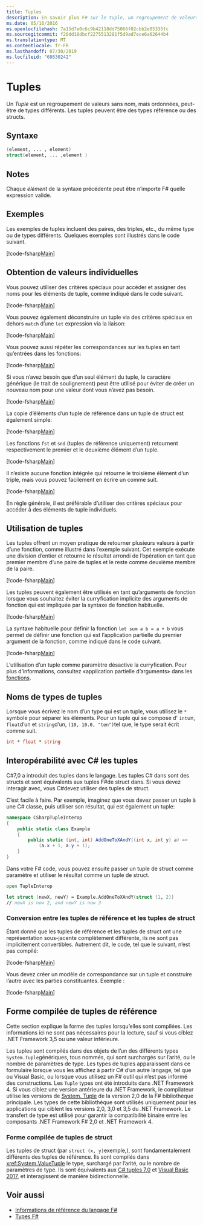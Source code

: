 ```yaml
---
title: Tuples
description: En savoir plus F# sur le tuple, un regroupement de valeurs sans nom, mais ordonnées, peut-être de types différents.
ms.date: 05/16/2016
ms.openlocfilehash: 7a15d7e0c6c9b42118dd75066f02cbb2e05335fc
ms.sourcegitcommit: f20dd18dbcf2275513281f5d9ad7ece6a62644b4
ms.translationtype: MT
ms.contentlocale: fr-FR
ms.lasthandoff: 07/30/2019
ms.locfileid: "68630242"
---
```

# <a name="tuples"></a>Tuples

Un *Tuple* est un regroupement de valeurs sans nom, mais ordonnées, peut-être de types différents.  Les tuples peuvent être des types référence ou des structs.

## <a name="syntax"></a>Syntaxe

```fsharp
(element, ... , element)
struct(element, ... ,element )
```

## <a name="remarks"></a>Notes

Chaque *élément* de la syntaxe précédente peut être n’importe F# quelle expression valide.

## <a name="examples"></a>Exemples

Les exemples de tuples incluent des paires, des triples, etc., du même type ou de types différents. Quelques exemples sont illustrés dans le code suivant.

[!code-fsharp[Main](~/samples/snippets/fsharp/tuples/basic-examples.fsx#L6-L21)]

## <a name="obtaining-individual-values"></a>Obtention de valeurs individuelles

Vous pouvez utiliser des critères spéciaux pour accéder et assigner des noms pour les éléments de tuple, comme indiqué dans le code suivant.

[!code-fsharp[Main](~/samples/snippets/fsharp/tuples/basic-examples.fsx#L27-L29)]

Vous pouvez également déconstruire un tuple via des critères spéciaux en dehors `match` d’une `let` expression via la liaison:

[!code-fsharp[Main](~/samples/snippets/fsharp/tuples/basic-examples.fsx#L34-L37)]

Vous pouvez aussi répéter les correspondances sur les tuples en tant qu’entrées dans les fonctions:

[!code-fsharp[Main](~/samples/snippets/fsharp/tuples/basic-examples.fsx#L43-L47)]

Si vous n’avez besoin que d’un seul élément du tuple, le caractère générique (le trait de soulignement) peut être utilisé pour éviter de créer un nouveau nom pour une valeur dont vous n’avez pas besoin.

[!code-fsharp[Main](~/samples/snippets/fsharp/tuples/basic-examples.fsx#L53-L54)]

La copie d’éléments d’un tuple de référence dans un tuple de struct est également simple:

[!code-fsharp[Main](~/samples/snippets/fsharp/tuples/basic-examples.fsx#L62-L66)]

Les fonctions `fst` et `snd` (tuples de référence uniquement) retournent respectivement le premier et le deuxième élément d’un tuple.

[!code-fsharp[Main](~/samples/snippets/fsharp/tuples/basic-examples.fsx#L72-L73)]

Il n’existe aucune fonction intégrée qui retourne le troisième élément d’un triple, mais vous pouvez facilement en écrire un comme suit.

[!code-fsharp[Main](~/samples/snippets/fsharp/tuples/basic-examples.fsx#L78-L78)]

En règle générale, il est préférable d’utiliser des critères spéciaux pour accéder à des éléments de tuple individuels.

## <a name="using-tuples"></a>Utilisation de tuples

Les tuples offrent un moyen pratique de retourner plusieurs valeurs à partir d’une fonction, comme illustré dans l’exemple suivant. Cet exemple exécute une division d’entier et retourne le résultat arrondi de l’opération en tant que premier membre d’une paire de tuples et le reste comme deuxième membre de la paire.

[!code-fsharp[Main](~/samples/snippets/fsharp/tuples/basic-examples.fsx#L83-L86)]

Les tuples peuvent également être utilisés en tant qu’arguments de fonction lorsque vous souhaitez éviter la curryfication implicite des arguments de fonction qui est impliquée par la syntaxe de fonction habituelle.

[!code-fsharp[Main](~/samples/snippets/fsharp/tuples/basic-examples.fsx#L88-L88)]

La syntaxe habituelle pour définir la fonction `let sum a b = a + b` vous permet de définir une fonction qui est l’application partielle du premier argument de la fonction, comme indiqué dans le code suivant.

[!code-fsharp[Main](~/samples/snippets/fsharp/tuples/basic-examples.fsx#L90-L94)]

L’utilisation d’un tuple comme paramètre désactive la curryfication. Pour plus d’informations, consultez «application partielle d’arguments» dans les [fonctions](./functions/index.md).

## <a name="names-of-tuple-types"></a>Noms de types de tuples

Lorsque vous écrivez le nom d’un type qui est un tuple, vous utilisez le `*` symbole pour séparer les éléments. Pour un tuple qui se compose d' `int`un, `float`d’un et `string`d’un, `(10, 10.0, "ten")`tel que, le type serait écrit comme suit.

```fsharp
int * float * string
```

## <a name="interoperation-with-c-tuples"></a>Interopérabilité avec C# les tuples

C#7,0 a introduit des tuples dans le langage.  Les tuples C# dans sont des structs et sont équivalents aux tuples F#de struct dans.  Si vous devez interagir avec, vous C#devez utiliser des tuples de struct.

C’est facile à faire.  Par exemple, imaginez que vous devez passer un tuple à une C# classe, puis utiliser son résultat, qui est également un tuple:

```csharp
namespace CSharpTupleInterop
{
    public static class Example
    {
        public static (int, int) AddOneToXAndY((int x, int y) a) =>
            (a.x + 1, a.y + 1);
    }
}
```

Dans votre F# code, vous pouvez ensuite passer un tuple de struct comme paramètre et utiliser le résultat comme un tuple de struct.

```fsharp
open TupleInterop

let struct (newX, newY) = Example.AddOneToXAndY(struct (1, 2))
// newX is now 2, and newY is now 3
```

### <a name="converting-between-reference-tuples-and-struct-tuples"></a>Conversion entre les tuples de référence et les tuples de struct

Étant donné que les tuples de référence et les tuples de struct ont une représentation sous-jacente complètement différente, ils ne sont pas implicitement convertibles.  Autrement dit, le code, tel que le suivant, n’est pas compilé:

[!code-fsharp[Main](~/samples/snippets/fsharp/tuples/interop.fsx#L5-L12)]

Vous devez créer un modèle de correspondance sur un tuple et construire l’autre avec les parties constituantes.  Exemple :

[!code-fsharp[Main](~/samples/snippets/fsharp/tuples/interop.fsx#L18-L22)]

## <a name="compiled-form-of-reference-tuples"></a>Forme compilée de tuples de référence

Cette section explique la forme des tuples lorsqu’elles sont compilées.  Les informations ici ne sont pas nécessaires pour la lecture, sauf si vous ciblez .NET Framework 3,5 ou une valeur inférieure.

Les tuples sont compilés dans des objets de l’un des différents types `System.Tuple`génériques, tous nommés, qui sont surchargés sur l’arité, ou le nombre de paramètres de type. Les types de tuples apparaissent dans ce formulaire lorsque vous les affichez à partir C# d’un autre langage, tel que ou Visual Basic, ou lorsque vous utilisez un F# outil qui n’est pas informé des constructions. Les `Tuple` types ont été introduits dans .NET Framework 4. Si vous ciblez une version antérieure du .NET Framework, le compilateur utilise les versions de [System. Tuple](https://msdn.microsoft.com/library/5ac7953d-acdc-4a58-bfb7-c1f6406c0fa3) de la version 2,0 de la F# bibliothèque principale. Les types de cette bibliothèque sont utilisés uniquement pour les applications qui ciblent les versions 2,0, 3,0 et 3,5 du .NET Framework. Le transfert de type est utilisé pour garantir la compatibilité binaire entre les composants .NET Framework F# 2,0 et .NET Framework 4.

### <a name="compiled-form-of-struct-tuples"></a>Forme compilée de tuples de struct

Les tuples de struct (par `struct (x, y)`exemple,), sont fondamentalement différents des tuples de référence.  Ils sont compilés dans <xref:System.ValueTuple> le type, surchargé par l’arité, ou le nombre de paramètres de type.  Ils sont équivalents aux [ C# tuples 7,0](../../csharp/tuples.md) et [Visual Basic 2017](../../visual-basic/programming-guide/language-features/data-types/tuples.md), et interagissent de manière bidirectionnelle.

## <a name="see-also"></a>Voir aussi

- [Informations de référence du langage F#](index.md)
- [Types F#](fsharp-types.md)
